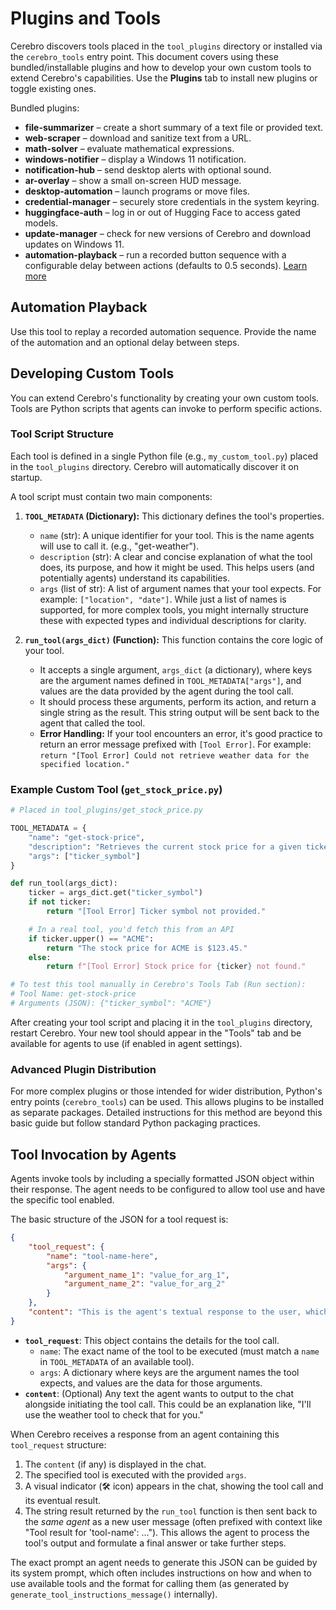 # Plugins and Tools

Cerebro discovers tools placed in the `tool_plugins` directory or installed via the `cerebro_tools` entry point. This document covers using these bundled/installable plugins and how to develop your own custom tools to extend Cerebro's capabilities. Use the **Plugins** tab to install new plugins or toggle existing ones.

Bundled plugins:
- **file-summarizer** – create a short summary of a text file or provided text.
- **web-scraper** – download and sanitize text from a URL.
- **math-solver** – evaluate mathematical expressions.
- **windows-notifier** – display a Windows 11 notification.
- **notification-hub** – send desktop alerts with optional sound.
- **ar-overlay** – show a small on-screen HUD message.
- **desktop-automation** – launch programs or move files.
- **credential-manager** – securely store credentials in the system keyring.
- **huggingface-auth** – log in or out of Hugging Face to access gated models.
- **update-manager** – check for new versions of Cerebro and download updates on Windows 11.
- **automation-playback** – run a recorded button sequence with a configurable
  delay between actions (defaults to 0.5 seconds). [Learn more](#automation-playback)

## Automation Playback

Use this tool to replay a recorded automation sequence. Provide the name of the
automation and an optional delay between steps.

## Developing Custom Tools

You can extend Cerebro's functionality by creating your own custom tools. Tools are Python scripts that agents can invoke to perform specific actions.

### Tool Script Structure

Each tool is defined in a single Python file (e.g., `my_custom_tool.py`) placed in the `tool_plugins` directory. Cerebro will automatically discover it on startup.

A tool script must contain two main components:

1.  **`TOOL_METADATA` (Dictionary):**
    This dictionary defines the tool's properties.
    -   `name` (str): A unique identifier for your tool. This is the name agents will use to call it. (e.g., "get-weather").
    -   `description` (str): A clear and concise explanation of what the tool does, its purpose, and how it might be used. This helps users (and potentially agents) understand its capabilities.
    -   `args` (list of str): A list of argument names that your tool expects. For example: `["location", "date"]`. While just a list of names is supported, for more complex tools, you might internally structure these with expected types and individual descriptions for clarity.

2.  **`run_tool(args_dict)` (Function):**
    This function contains the core logic of your tool.
    -   It accepts a single argument, `args_dict` (a dictionary), where keys are the argument names defined in `TOOL_METADATA["args"]`, and values are the data provided by the agent during the tool call.
    -   It should process these arguments, perform its action, and return a single string as the result. This string output will be sent back to the agent that called the tool.
    -   **Error Handling:** If your tool encounters an error, it's good practice to return an error message prefixed with `[Tool Error]`. For example: `return "[Tool Error] Could not retrieve weather data for the specified location."`

### Example Custom Tool (`get_stock_price.py`)

```python
# Placed in tool_plugins/get_stock_price.py

TOOL_METADATA = {
    "name": "get-stock-price",
    "description": "Retrieves the current stock price for a given ticker symbol.",
    "args": ["ticker_symbol"]
}

def run_tool(args_dict):
    ticker = args_dict.get("ticker_symbol")
    if not ticker:
        return "[Tool Error] Ticker symbol not provided."

    # In a real tool, you'd fetch this from an API
    if ticker.upper() == "ACME":
        return "The stock price for ACME is $123.45."
    else:
        return f"[Tool Error] Stock price for {ticker} not found."

# To test this tool manually in Cerebro's Tools Tab (Run section):
# Tool Name: get-stock-price
# Arguments (JSON): {"ticker_symbol": "ACME"}
```

After creating your tool script and placing it in the `tool_plugins` directory, restart Cerebro. Your new tool should appear in the "Tools" tab and be available for agents to use (if enabled in agent settings).

### Advanced Plugin Distribution

For more complex plugins or those intended for wider distribution, Python's entry points (`cerebro_tools`) can be used. This allows plugins to be installed as separate packages. Detailed instructions for this method are beyond this basic guide but follow standard Python packaging practices.

## Tool Invocation by Agents

Agents invoke tools by including a specially formatted JSON object within their response. The agent needs to be configured to allow tool use and have the specific tool enabled.

The basic structure of the JSON for a tool request is:

```json
{
    "tool_request": {
        "name": "tool-name-here",
        "args": {
            "argument_name_1": "value_for_arg_1",
            "argument_name_2": "value_for_arg_2"
        }
    },
    "content": "This is the agent's textual response to the user, which might accompany the tool call or explain why it's being called."
}
```

-   **`tool_request`**: This object contains the details for the tool call.
    -   `name`: The exact name of the tool to be executed (must match a `name` in `TOOL_METADATA` of an available tool).
    -   `args`: A dictionary where keys are the argument names the tool expects, and values are the data for those arguments.
-   **`content`**: (Optional) Any text the agent wants to output to the chat alongside initiating the tool call. This could be an explanation like, "I'll use the weather tool to check that for you."

When Cerebro receives a response from an agent containing this `tool_request` structure:
1.  The `content` (if any) is displayed in the chat.
2.  The specified tool is executed with the provided `args`.
3.  A visual indicator (🛠️ icon) appears in the chat, showing the tool call and its eventual result.
4.  The string result returned by the `run_tool` function is then sent back to the *same agent* as a new user message (often prefixed with context like "Tool result for 'tool-name': ..."). This allows the agent to process the tool's output and formulate a final answer or take further steps.

The exact prompt an agent needs to generate this JSON can be guided by its system prompt, which often includes instructions on how and when to use available tools and the format for calling them (as generated by `generate_tool_instructions_message()` internally).
